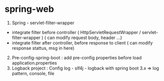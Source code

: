 # spring-web
1. Spring - servlet-filter-wrapper
- integrate filter before controller ( HttpServletRequestWrapper / servlet-filter-wrapper )  ( can modify request body, header ...)
- integrate filter after controller, before response to client ( can modify response stattus, msg in here)
2. Pre-config-spring-boot : add pre-config properties  before load application.properties
3. Logback project : Config log - slf4j - logback with spring boot 3.x => log pattern, console, file
